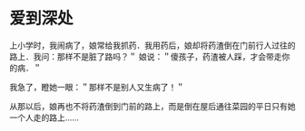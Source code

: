 # 爱到深处
上小学时，我闹病了，娘常给我抓药．我用药后，娘却将药渣倒在门前行人过往的路上．我问：那样不是脏了路吗？＂
娘说：＂傻孩子，药渣被人踩，才会带走你的病．＂ 

我急了，瞪她一眼：＂那样不是别人又生病了！＂ 

从那以后，娘再也不将药渣倒到门前的路上，而是倒在屋后通往菜园的平日只有她一个人走的路上……
  